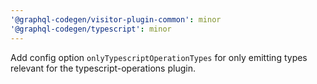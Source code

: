 ```yaml
---
'@graphql-codegen/visitor-plugin-common': minor
'@graphql-codegen/typescript': minor
---
```


Add config option `onlyTypescriptOperationTypes` for only emitting types relevant for the typescript-operations plugin.
